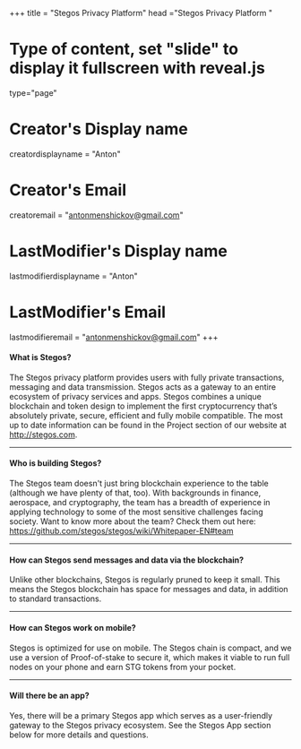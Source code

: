 +++
title = "Stegos Privacy Platform"
head ="<label>Stegos Privacy Platform</label> "
# Type of content, set "slide" to display it fullscreen with reveal.js
type="page"

# Creator's Display name
creatordisplayname = "Anton"
# Creator's Email
creatoremail = "antonmenshickov@gmail.com"
# LastModifier's Display name
lastmodifierdisplayname = "Anton"
# LastModifier's Email
lastmodifieremail = "antonmenshickov@gmail.com"
+++

#### What is Stegos?
The Stegos privacy platform provides users with fully private transactions, messaging and data transmission. Stegos acts as a gateway to an entire ecosystem of privacy services and apps. Stegos combines a unique blockchain and token design to implement the first cryptocurrency that’s absolutely private, secure, efficient and fully mobile compatible. The most up to date information can be found in the Project section of our website at http://stegos.com.
___
#### Who is building Stegos?
The Stegos team doesn't just bring blockchain experience to the table (although we have plenty of that, too). With backgrounds in finance, aerospace, and cryptography, the team has a breadth of experience in applying technology to some of the most sensitive challenges facing society. Want to know more about the team? Check them out here: https://github.com/stegos/stegos/wiki/Whitepaper-EN#team
___
#### How can Stegos send messages and data via the blockchain?
Unlike other blockchains, Stegos is regularly pruned to keep it small. This means the Stegos blockchain has space for messages and data, in addition to standard transactions.
___
#### How can Stegos work on mobile?
Stegos is optimized for use on mobile. The Stegos chain is compact, and we use a version of Proof-of-stake to secure it, which makes it viable to run full nodes on your phone and earn STG tokens from your pocket.
___
#### Will there be an app?
Yes, there will be a primary Stegos app which serves as a user-friendly gateway to the Stegos privacy ecosystem. See the Stegos App section below for more details and questions.
